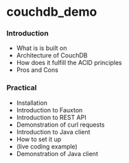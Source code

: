 # couchdb_demo

### Introduction
- What is is built on
- Architecture of CouchDB
- How does it fulfill the ACID principles
- Pros and Cons

### Practical
- Installation
- Introduction to Fauxton
- Introduction to REST API
- Demonstration of curl requests
- Introduction to Java client
- How to set it up
- (live coding example)
- Demonstration of Java client
